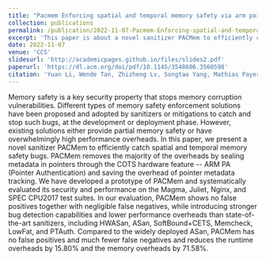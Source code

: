 ```yaml
---
title: "Pacmem Enforcing spatial and temporal memory safety via arm pointer authentication"
collection: publications
permalink: /publication/2022-11-07-Pacmem-Enforcing-spatial-and-temporal-memory-safety-via-arm-pointer-authentication
excerpt: 'This paper is about a novel sanitizer PACMem to efficiently catch spatial and temporal memory safety bugs.'
date: 2022-11-07
venue: 'CCS'
slidesurl: 'http://academicpages.github.io/files/slides2.pdf'
paperurl: 'https://dl.acm.org/doi/pdf/10.1145/3548606.3560598'
citation: 'Yuan Li, Wende Tan, Zhizheng Lv, Songtao Yang, Mathias Payer, Ying Liu, and Chao Zhang. 2022. PACMem: Enforcing Spatial and Temporal Memory Safety via ARM Pointer Authentication. In Proceedings of the 2022 ACM SIGSAC Conference on Computer and Communications Security (CCS '22). Association for Computing Machinery, New York, NY, USA, 1901–1915. https://doi.org/10.1145/3548606.3560598.'
---
```


Memory safety is a key security property that stops memory corruption vulnerabilities. Different types of memory safety enforcement solutions have been proposed and adopted by sanitizers or mitigations to catch and stop such bugs, at the development or deployment phase. However, existing solutions either provide partial memory safety or have overwhelmingly high performance overheads.
In this paper, we present a novel sanitizer PACMem to efficiently catch spatial and temporal memory safety bugs. PACMem removes the majority of the overheads by sealing metadata in pointers through the COTS hardware feature -- ARM PA (Pointer Authentication) and saving the overhead of pointer metadata tracking. We have developed a prototype of PACMem and systematically evaluated its security and performance on the Magma, Juliet, Nginx, and SPEC CPU2017 test suites. In our evaluation, PACMem shows no false positives together with negligible false negatives, while introducing stronger bug detection capabilities and lower performance overheads than state-of-the-art sanitizers, including HWASan, ASan, SoftBound+CETS, Memcheck, LowFat, and PTAuth. Compared to the widely deployed ASan, PACMem has no false positives and much fewer false negatives and reduces the runtime overheads by 15.80% and the memory overheads by 71.58%.